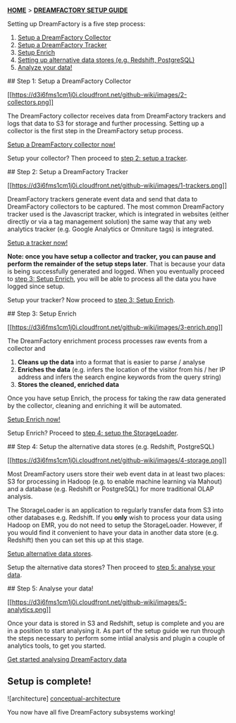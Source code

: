 [**HOME**](Home) > [**DREAMFACTORY SETUP GUIDE**](Setting-up-DreamFactory)

Setting up DreamFactory is a five step process:

1. [Setup a DreamFactory Collector](#step1)
2. [Setup a DreamFactory Tracker](#step2)
3. [Setup Enrich](#step3)
4. [Setting up alternative data stores (e.g. Redshift, PostgreSQL)](#step4)
5. [Analyze your data!](#step5)

<a name="step1" />
## Step 1: Setup a DreamFactory Collector

[[https://d3i6fms1cm1j0i.cloudfront.net/github-wiki/images/2-collectors.png]]

The DreamFactory collector receives data from DreamFactory trackers and logs that data to S3 for storage and further processing. Setting up a collector is the first step in the DreamFactory setup process.

[Setup a DreamFactory collector now!](Setting-up-a-collector)

Setup your collector? Then proceed to [step 2: setup a tracker](#step2).

<a name="step2" />
## Step 2: Setup a DreamFactory Tracker

[[https://d3i6fms1cm1j0i.cloudfront.net/github-wiki/images/1-trackers.png]]

DreamFactory trackers generate event data and send that data to DreamFactory collectors to be captured. The most common DreamFactory tracker used is the Javascript tracker, which is integrated in websites (either directly or via a tag management solution) the same way that any web analytics tracker (e.g. Google Analytics or Omniture tags) is integrated.

[Setup a tracker now!](Setting-up-a-Tracker)

**Note: once you have setup a collector and tracker, you can pause and perform the remainder of the setup steps later**. That is because your data is being successfully generated and logged. When you eventually proceed to [step 3: Setup Enrich](#step3), you will be able to process all the data you have logged since setup.

Setup your tracker? Now proceed to [step 3: Setup Enrich](#step3).

<a name="step3" />
## Step 3: Setup Enrich

[[https://d3i6fms1cm1j0i.cloudfront.net/github-wiki/images/3-enrich.png]]

The DreamFactory enrichment process processes raw events from a collector and

1. **Cleans up the data** into a format that is easier to parse / analyse
2. **Enriches the data** (e.g. infers the location of the visitor from his / her IP address and infers the search engine keywords from the query string)
3. **Stores the cleaned, enriched data**

Once you have setup Enrich, the process for taking the raw data generated by the collector, cleaning and enriching it will be automated.

[Setup Enrich now!](Setting-up-Enrich)

Setup Enrich? Proceed to [step 4: setup the StorageLoader](#step4).

<a name="step4" />
## Step 4: Setup the alternative data stores (e.g. Redshift, PostgreSQL)

[[https://d3i6fms1cm1j0i.cloudfront.net/github-wiki/images/4-storage.png]]

Most DreamFactory users store their web event data in at least two places: S3 for processing in Hadoop (e.g. to enable machine learning via Mahout) and a database (e.g. Redshift or PostgreSQL) for more traditional OLAP analysis.

The StorageLoader is an application to regularly transfer data from S3 into other databases e.g. Redshift. If you **only** wish to process your data using Hadoop on EMR, you do not need to setup the StorageLoader. However, if you would find it convenient to have your data in another data store (e.g. Redshift) then you can set this up at this stage.

[Setup alternative data stores](Setting-up-alternative-data-stores).

Setup the alternative data stores? Then proceed to [step 5: analyse your data](#step5).

<a name="step5" />
## Step 5: Analyse your data!

[[https://d3i6fms1cm1j0i.cloudfront.net/github-wiki/images/5-analytics.png]]

Once your data is stored in S3 and Redshift, setup is complete and you are in a position to start analysing it. As part of the setup guide we run through the steps necessary to perform some intiial analysis and plugin a couple of analytics tools, to get you started.

[Get started analysing DreamFactory data](Getting-started-analyzing-DreamFactory-data)

## Setup is complete!

![architecture] [conceptual-architecture]

You now have all five DreamFactory subsystems working!

[conceptual-architecture]: https://d3i6fms1cm1j0i.cloudfront.net/github-wiki/images/conceptual-architecture.png
